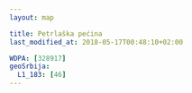 ```yaml
---
layout: map

title: Petrlaška pećina
last_modified_at: 2018-05-17T00:48:10+02:00

WDPA: [328917]
geoSrbija:
  L1_183: [46]
---
```

